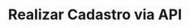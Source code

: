 ---
title: Realizar Cadastro via API
api:
  file: TESTEBRUNINHO.json
  operationId: post_registration-pub
hidden: false
---